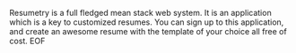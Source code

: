 Resumetry is a full fledged mean stack web system.
It is an application which is a key to customized resumes.
You can sign up to this application, and create an awesome resume with the template of your choice all free of cost.
EOF
